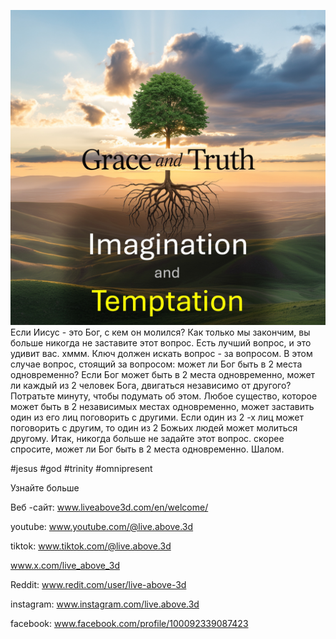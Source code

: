 ![Video cover image](../cover.jpg)
Если Иисус - это Бог, с кем он молился?
Как только мы закончим, вы больше никогда не заставите этот вопрос.
Есть лучший вопрос, и это удивит вас.
хммм.
Ключ должен искать вопрос - за вопросом.
В этом случае вопрос, стоящий за вопросом:
может ли Бог быть в 2 места одновременно?
Если Бог может быть в 2 места одновременно,
может ли каждый из 2 человек Бога, двигаться независимо от другого?
Потратьте минуту, чтобы подумать об этом.
Любое существо, которое может быть в 2 независимых местах одновременно, может заставить один из его лиц поговорить с другими.
Если один из 2 -х лиц может поговорить с другим, то один из 2 Божьих людей может молиться другому.
Итак, никогда больше не задайте этот вопрос.
скорее спросите, может ли Бог быть в 2 места одновременно.
Шалом.


#jesus #god #trinity #omnipresent


Узнайте больше

Веб -сайт: www.liveabove3d.com/en/welcome/

youtube: www.youtube.com/@live.above.3d

tiktok: www.tiktok.com/@live.above.3d

www.x.com/live_above_3d

Reddit: www.redit.com/user/live-above-3d

instagram: www.instagram.com/live.above.3d

facebook: www.facebook.com/profile/100092339087423